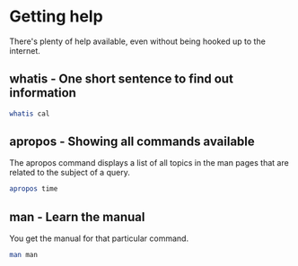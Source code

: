 # Getting help

There's plenty of help available, even without being hooked up to the internet.

## whatis - One short sentence to find out information

```bash
whatis cal
```

## apropos - Showing all commands available

The apropos command displays a list of all topics in the man pages that are related to the subject of a query.

```bash
apropos time
```

## man - Learn the manual

You get the manual for that particular command.

```bash
man man
```